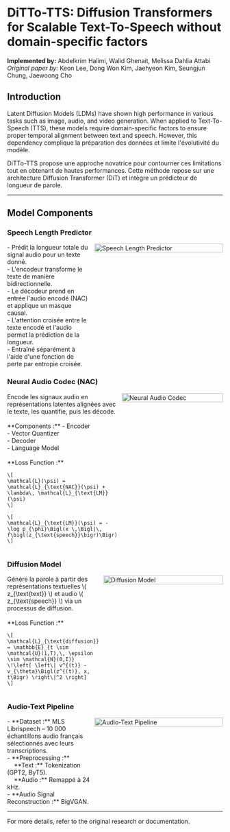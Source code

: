 # DiTTo-TTS: Diffusion Transformers for Scalable Text-To-Speech without domain-specific factors

**Implemented by:** Abdelkrim Halimi, Walid Ghenait, Melissa Dahlia Attabi  
*Original paper by:* Keon Lee, Dong Won Kim, Jaehyeon Kim, Seungjun Chung, Jaewoong Cho

## Introduction
Latent Diffusion Models (LDMs) have shown high performance in various tasks such as image, audio, and video generation. When applied to Text-To-Speech (TTS), these models require domain-specific factors to ensure proper temporal alignment between text and speech. However, this dependency complique la préparation des données et limite l'évolutivité du modèle.

DiTTo-TTS propose une approche novatrice pour contourner ces limitations tout en obtenant de hautes performances. Cette méthode repose sur une architecture Diffusion Transformer (DiT) et intègre un prédicteur de longueur de parole.

---

## Model Components

### Speech Length Predictor

<div style="display: flex; align-items: flex-start;">
  <div style="flex: 1; padding-right: 10px;">
    - Prédit la longueur totale du signal audio pour un texte donné.<br>
    - L'encodeur transforme le texte de manière bidirectionnelle.<br>
    - Le décodeur prend en entrée l'audio encodé (NAC) et applique un masque causal.<br>
    - L'attention croisée entre le texte encodé et l'audio permet la prédiction de la longueur.<br>
    - Entraîné séparément à l'aide d'une fonction de perte par entropie croisée.
  </div>
  <div style="width: 300px;">
    <img src="https://github.com/user-attachments/assets/29878190-513b-4c80-928b-0b2f527ee2aa" alt="Speech Length Predictor" style="width:100%;" />
  </div>
</div>

### Neural Audio Codec (NAC)

<div style="display: flex; align-items: flex-start;">
  <div style="flex: 1; padding-right: 10px;">
    Encode les signaux audio en représentations latentes alignées avec le texte, les quantifie, puis les décode.<br><br>
    **Components :**
    - Encoder<br>
    - Vector Quantizer<br>
    - Decoder<br>
    - Language Model<br><br>
    **Loss Function :**
    
    \[
    \mathcal{L}(\psi) = \mathcal{L}_{\text{NAC}}(\psi) + \lambda\, \mathcal{L}_{\text{LM}}(\psi)
    \]
    
    \[
    \mathcal{L}_{\text{LM}}(\psi) = -\log p_{\phi}\Bigl(x \,\Bigl|\, f\bigl(z_{\text{speech}}\bigr)\Bigr)
    \]
  </div>
  <div style="width: 300px;">
    <img src="https://github.com/user-attachments/assets/56c86287-6b97-41cb-84c7-666ac7c427db" alt="Neural Audio Codec" style="width:100%;" />
  </div>
</div>

### Diffusion Model

<div style="display: flex; align-items: flex-start;">
  <div style="flex: 1; padding-right: 10px;">
    Génère la parole à partir des représentations textuelles \( z_{\text{text}} \) et audio \( z_{\text{speech}} \) via un processus de diffusion.<br><br>
    **Loss Function :**
    
    \[
    \mathcal{L}_{\text{diffusion}} = \mathbb{E}_{t \sim \mathcal{U}(1,T),\, \epsilon \sim \mathcal{N}(0,I)} \!\left[ \left\| v^{(t)} - v_{\theta}\Bigl(z^{(t)}, x, t\Bigr) \right\|^2 \right]
    \]
  </div>
  <div style="width: 300px;">
    <img src="https://github.com/user-attachments/assets/48d2a465-bc5c-4148-ab3a-ff59b7343693" alt="Diffusion Model" style="width:100%;" />
  </div>
</div>

### Audio-Text Pipeline

<div style="display: flex; align-items: flex-start;">
  <div style="flex: 1; padding-right: 10px;">
    - **Dataset :** MLS Librispeech – 10 000 échantillons audio français sélectionnés avec leurs transcriptions.<br>
    - **Preprocessing :**<br>
      &nbsp;&nbsp;&nbsp;&nbsp;**Text :** Tokenization (GPT2, ByT5).<br>
      &nbsp;&nbsp;&nbsp;&nbsp;**Audio :** Remappé à 24 kHz.<br>
    - **Audio Signal Reconstruction :** BigVGAN.
  </div>
  <div style="width: 300px;">
    <img src="https://github.com/user-attachments/assets/377e3dde-0e1d-42ca-a7e5-d1a1dae3ad6c" alt="Audio-Text Pipeline" style="width:100%;" />
  </div>
</div>

---

For more details, refer to the original research or documentation.
